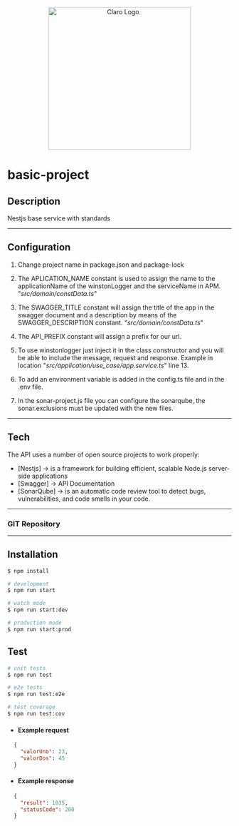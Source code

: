 <p align="center">
  <a href="http://nestjs.com/" target="blank"><img src="https://logodownload.org/wp-content/uploads/2014/02/claro-logo-3-1.png" width="320" alt="Claro Logo" /></a>
</p>  

# basic-project

## Description

Nestjs base service with standards

---

## Configuration 

1) Change project name in package.json and package-lock

2) The APLICATION_NAME constant is used to assign the name to the applicationName of the winstonLogger and the serviceName in APM.  "*src/domain/constData.ts*"

3) The SWAGGER_TITLE constant will assign the title of the app in the swagger document and a description by means of the SWAGGER_DESCRIPTION constant.  "*src/domain/constData.ts*"

4) The API_PREFIX constant will assign a prefix for our url.

5) To use winstonlogger just inject it in the class constructor and you will be able to include the message, request and response. Example in location "*src/application/use_case/app.service.ts*" line 13.

5) To add an environment variable is added in the config.ts file and in the .env file.

6) In the sonar-project.js file you can configure the sonarqube, the sonar.exclusions must be updated with the new files.


---

## Tech
The API uses a number of open source projects to work properly:
- [Nestjs] -> is a framework for building efficient, scalable Node.js server-side applications
- [Swagger] -> API Documentation
- [SonarQube] -> is an automatic code review tool to detect bugs, vulnerabilities, and code smells in your code. 

---

### GIT Repository

---

## Installation

```bash
$ npm install
```

```bash
# development
$ npm run start

# watch mode
$ npm run start:dev

# production mode
$ npm run start:prod
```

## Test

```bash
# unit tests
$ npm run test

# e2e tests
$ npm run test:e2e

# test coverage
$ npm run test:cov
```

* #### Example request 
```json
  {
    "valorUno": 23,
    "valorDos": 45
  }
  ```

  * #### Example response 
```json
  {
    "result": 1035,
    "statusCode": 200
  }
  ```
